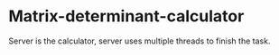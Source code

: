 # Matrix-determinant-calculator

Server is the calculator, server uses multiple threads to finish the task.
